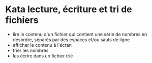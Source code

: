 # Kata lecture, écriture et tri de fichiers

- lire le contenu d'un fichier qui contient une série de nombres en désordre,
  séparés par des espaces et/ou sauts de ligne
- afficher le contenu à l'écran
- trier les nombres
- les écrire dans un fichier trié
